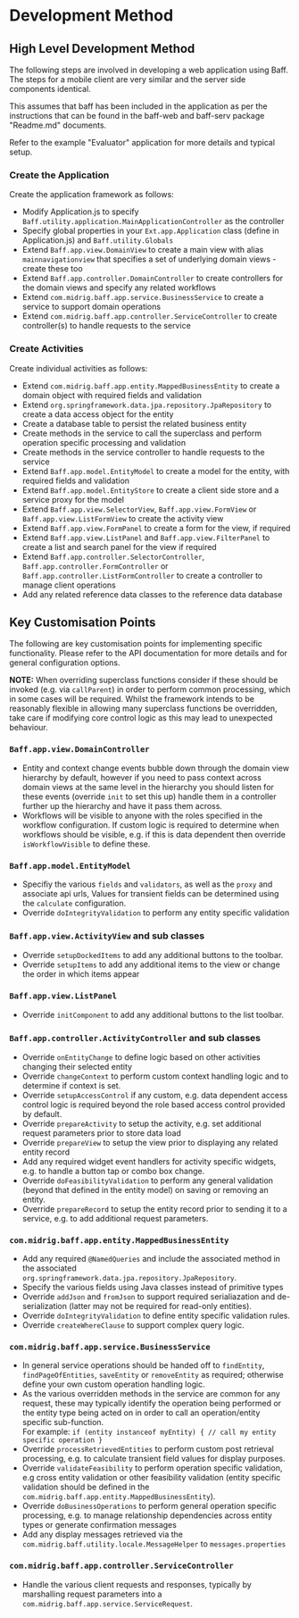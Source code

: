 # Development Method

## High Level Development Method

The following steps are involved in developing a web application using Baff.  The steps for a mobile client are very 
similar and the server side components identical.

This assumes that baff has been included in the application as per the instructions that can be found in the baff-web
and baff-serv package "Readme.md" documents.

Refer to the example "Evaluator" application for more details and typical setup. 

### Create the Application

Create the application framework as follows:

+  Modify Application.js to specify `Baff.utility.application.MainApplicationController` as the controller
+  Specify global properties in your `Ext.app.Application` class (define in Application.js) and `Baff.utility.Globals`
+  Extend `Baff.app.view.DomainView` to create a main view with alias `mainnavigationview` that specifies a set of 
underlying domain views - create these too
+  Extend `Baff.app.controller.DomainController` to create controllers for the domain views and specify any related workflows
+  Extend `com.midrig.baff.app.service.BusinessService` to create a service to support domain
 operations
+  Extend `com.midrig.baff.app.controller.ServiceController` to create controller(s) to handle requests
to the service

### Create Activities

Create individual activities as follows:

+  Extend `com.midrig.baff.app.entity.MappedBusinessEntity` to create a domain object with required
 fields and validation
+  Extend `org.springframework.data.jpa.repository.JpaRepository` to create a data access object for 
the entity
+  Create a database table to persist the related business entity
+  Create methods in the service to call the superclass and perform operation specific processing 
and validation
+  Create methods in the service controller to handle requests to the service
+  Extend `Baff.app.model.EntityModel` to create a model for the entity, with required fields and 
validation
+  Extend `Baff.app.model.EntityStore` to create a client side store and a service proxy for the model
+  Extend `Baff.app.view.SelectorView`, `Baff.app.view.FormView` or `Baff.app.view.ListFormView` to create 
the activity view
+  Extend `Baff.app.view.FormPanel` to create a form for the view, if required
+  Extend `Baff.app.view.ListPanel` and `Baff.app.view.FilterPanel` to create a list and search panel for 
the view if required
+  Extend `Baff.app.controller.SelectorController`, `Baff.app.controller.FormController` or 
`Baff.app.controller.ListFormController` to create a controller to manage client operations
+  Add any related reference data classes to the reference data database


## Key Customisation Points

The following are key customisation points for implementing specific functionality.  Please refer to the API
documentation for more details and for general configuration options.   

**NOTE:** When overriding superclass functions consider if these should be invoked (e.g. via  `callParent`) in 
order to perform common processing, which in some cases will be required. Whilst the framework intends to be 
reasonably flexible in allowing many superclass functions be overridden, take care if modifying core control logic
as this may lead to unexpected behaviour.   

###  `Baff.app.view.DomainController`

+ Entity and context change events bubble down through the domain view hierarchy by default, however if you
need to pass context across domain views at the same level in the hierarchy you should listen for these events 
(override `init` to set this up) handle them in a controller further up the hierarchy and have it pass them across. 
+ Workflows will be visible to anyone with the roles specified in the workflow configuration.  If custom logic is 
required to determine when workflows should be visible, e.g. if this is data dependent then override `isWorkflowVisible` 
to define these.

### `Baff.app.model.EntityModel`

+ Specifiy the various `fields` and `validators`, as well as the `proxy` and associate api urls,  Values for transient fields 
can be determined using the `calculate` configuration.
+ Override `doIntegrityValidation` to perform any entity specific validation

### `Baff.app.view.ActivityView` and sub classes

+ Override `setupDockedItems` to add any additional buttons to the toolbar.
+ Override `setupItems` to add any additional items to the view or change the order in which items appear

### `Baff.app.view.ListPanel`

+ Override `initComponent` to add any additional buttons to the list toolbar.

### `Baff.app.controller.ActivityController` and sub classes

+ Override `onEntityChange` to define logic based on other activities changing their selected entity
+ Override `changeContext` to perform custom context handling logic and to determine if context is set. 
+ Override `setupAccessControl` if any custom, e.g. data dependent access control logic is required beyond the
role based access control provided by default.
+ Override `prepareActivity` to setup the activity, e.g. set additional request parameters prior to store data load
+ Override `prepareView` to setup the view prior to displaying any related entity record
+ Add any required widget event handlers for activity specific widgets, e.g. to handle a button tap or combo box
change.
+ Override `doFeasibilityValidation` to perform any general validation (beyond that defined in the entity model) on
saving or removing an entity.
+ Override `prepareRecord` to setup the entity record prior to sending it to a service, e.g. to add additional request 
parameters.

### `com.midrig.baff.app.entity.MappedBusinessEntity`

+ Add any required `@NamedQueries` and include the associated method in the associated 
`org.springframework.data.jpa.repository.JpaRepository`.
+ Specify the various fields using Java classes instead of primitive types
+ Override `addJson` and `fromJson` to support required serialiazation and de-serialization (latter may not be
required for read-only entities).
+ Override `doIntegrityValidation` to define entity specific validation rules.
+ Override `createWhereClause` to support complex query logic.

### `com.midrig.baff.app.service.BusinessService`

+ In general service operations should be handed off to `findEntity`, `findPageOfEntities`, `saveEntity` or `removeEntity`
as required; otherwise define your own custom operation handling logic. 
+ As the various overridden methods in the service are common for any request, these may typically identify the 
operation being performed or the entity type being acted on in order to call an operation/entity specific sub-function.  
For example:  `if (entity instanceof myEntity) { // call my entity specific operation }`
+ Override `processRetrievedEntities` to perform custom post retrieval processing, e.g. to calculate transient field values
for display purposes.
+ Override `validateFeasibility` to perform operation specific validation, e.g cross entity validation or other feasibility
validation (entity specific validation should be defined in the `com.midrig.baff.app.entity.MappedBusinessEntity`).
+ Override `doBusinessOperations` to perform general operation specific processing, e.g. to manage relationship
dependencies across entity types or generate confirmation messages
+ Add any display messages retrieved via the `com.midrig.baff.utility.locale.MessageHelper` to `messages.properties`

### `com.midrig.baff.app.controller.ServiceController` 

+ Handle the various client requests and responses, typically by marshalling request parameters into a 
`com.midrig.baff.app.service.ServiceRequest`.
